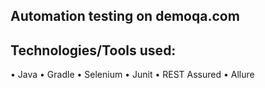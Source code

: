 ## Automation testing on demoqa.com 

## Technologies/Tools used:

•	Java
•	Gradle
•	Selenium 
•	Junit
•	REST Assured 
•	Allure